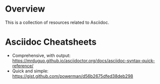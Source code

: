# Overview
This is a collection of resources related to Asciidoc.

# Asciidoc Cheatsheets

- Comprehensive, with output: https://mrduguo.github.io/asciidoctor.org/docs/asciidoc-syntax-quick-reference/
- Quick and simple: https://gist.github.com/powerman/d56b2675dfed38deb298
